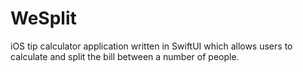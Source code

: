 # WeSplit
iOS tip calculator application written in SwiftUI which allows users to calculate and split the bill between a number of people.
